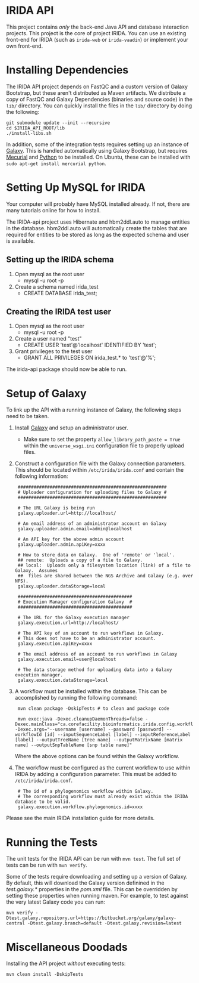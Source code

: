 IRIDA API
=========
This project contains *only* the back-end Java API and database interaction projects. This project is the core of project IRIDA. You can use an existing front-end for IRIDA (such as `irida-web` or `irida-vaadin`) or implement your own front-end.

Installing Dependencies
=======================
The IRIDA API project depends on FastQC and a custom version of Galaxy Bootstrap, but these aren't distributed as Maven artifacts. We distribute a copy of FastQC and Galaxy Dependencies (binaries and source code) in the `lib/` directory. You can quickly install the files in the `lib/` directory by doing the following:

    git submodule update --init --recursive
    cd $IRIDA_API_ROOT/lib
    ./install-libs.sh

In addition, some of the integration tests requires setting up an instance of [Galaxy](https://wiki.galaxyproject.org/Admin/GetGalaxy).  This is handled automatically using Galaxy Bootstrap, but requires [Mecurial](http://mercurial.selenic.com/) and [Python](http://www.python.org/) to be installed.  On Ubuntu, these can be installed with `sudo apt-get install mercurial python`.

Setting Up MySQL for IRIDA
==========================
Your computer will probably have MySQL installed already.  If not, there are many tutorials online for how to install.

The IRIDA-api project uses Hibernate and hbm2ddl.auto to manage entities in the database.  hbm2ddl.auto will automatically create the tables that are required for entities to be stored as long as the expected schema and user is available.

Setting up the IRIDA schema
----------------------------
1. Open mysql as the root user 
   * mysql -u root -p
2. Create a schema named irida_test
   * CREATE DATABASE irida_test;

Creating the IRIDA test user
-----------------------------
1. Open mysql as the root user 
   * mysql -u root -p
2. Create a user named "test"
   * CREATE USER 'test'@'localhost' IDENTIFIED BY 'test';
3. Grant privileges to the test user
   * GRANT ALL PRIVILEGES ON irida_test.* to 'test'@'%';

The irida-api package should now be able to run.

Setup of Galaxy
===============

To link up the API with a running instance of Galaxy, the following steps need to be taken.

1. Install [Galaxy](https://wiki.galaxyproject.org/Admin/GetGalaxy) and setup an administrator user.
   * Make sure to set the property `allow_library_path_paste = True` within the `universe_wsgi.ini` configuration file to properly upload files.
2. Construct a configuration file with the Galaxy connection parameters.  This should be located within `/etc/irida/irida.conf` and contain the following information:

        ########################################################
        # Uploader configuration for uploading files to Galaxy #
        ########################################################

        # The URL Galaxy is being run
        galaxy.uploader.url=http://localhost/

        # An email address of an administrator account on Galaxy
        galaxy.uploader.admin.email=admin@localhost

        # An API key for the above admin account
        galaxy.uploader.admin.apiKey=xxxx

        # How to store data on Galaxy.  One of 'remote' or 'local'.
        ## remote:  Uploads a copy of a file to Galaxy.
        ## local:  Uploads only a filesystem location (link) of a file to Galaxy.  Assumes
        ##  files are shared between the NGS Archive and Galaxy (e.g. over NFS).
        galaxy.uploader.dataStorage=local

        ###########################################
        # Execution Manager configuration Galaxy  #
        ###########################################
        
        # The URL for the Galaxy execution manager
        galaxy.execution.url=http://localhost/

        # The API key of an account to run workflows in Galaxy.
        # This does not have to be an administrator account.
        galaxy.execution.apiKey=xxxx

        # The email address of an account to run workflows in Galaxy
        galaxy.execution.email=user@localhost

        # The data storage method for uploading data into a Galaxy execution manager.
        galaxy.execution.dataStorage=local


3. A workflow must be installed within the database.  This can be accomplished by running the following command:

        mvn clean package -DskipTests # to clean and package code

        mvn exec:java -Dexec.cleanupDaemonThreads=false -Dexec.mainClass="ca.corefacility.bioinformatics.irida.config.workflow.InstallRemoteWorkflowPhylogenomics" -Dexec.args="--username [username] --password [password] --workflowId [id] --inputSequenceLabel [label] --inputReferenceLabel [label] --outputTreeName [tree name] --outputMatrixName [matrix name] --outputSnpTableName [snp table name]"

   Where the above options can be found within the Galaxy workflow.

4. The workflow must be configured as the current workflow to use within IRIDA by adding a configuration parameter.  This must be added to `/etc/irida/irida.conf`.

        # The id of a phylogenomics workflow within Galaxy.
        # The corresponding workflow must already exist within the IRIDA database to be valid.
        galaxy.execution.workflow.phylogenomics.id=xxxx

Please see the main IRIDA installation guide for more details.

Running the Tests
=================

The unit tests for the IRIDA API can be run with `mvn test`.  The full set of tests can be run with `mvn verify`.

Some of the tests require downloading and setting up a version of Galaxy.  By default, this will download the Galaxy version definined in the _test.galaxy.*_ properties in the *pom.xml* file.  This can be overridden by setting these properties when running maven.  For example, to test against the very latest Galaxy code you can run:

	mvn verify -Dtest.galaxy.repository.url=https://bitbucket.org/galaxy/galaxy-central -Dtest.galaxy.branch=default -Dtest.galaxy.revision=latest

Miscellaneous Doodads
=====================
Installing the API project *without* executing tests:

    mvn clean install -DskipTests

